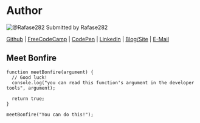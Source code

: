 # Author
![@Rafase282](https://avatars0.githubusercontent.com/Rafase282?&s=128) Submitted by Rafase282

[Github](https://github.com/Rafase282) | [FreeCodeCamp](http://www.freecodecamp.com/rafase282) | [CodePen](http://codepen.io/Rafase282/) | [LinkedIn](https://www.linkedin.com/in/rafase282) | [Blog/Site](https://rafase282.wordpress.com/) | [E-Mail](mailto:rafase282@gmail.com)

## Meet Bonfire

```
function meetBonfire(argument) {
  // Good luck!
  console.log("you can read this function's argument in the developer tools", argument);

  return true;
}

meetBonfire("You can do this!");
```
